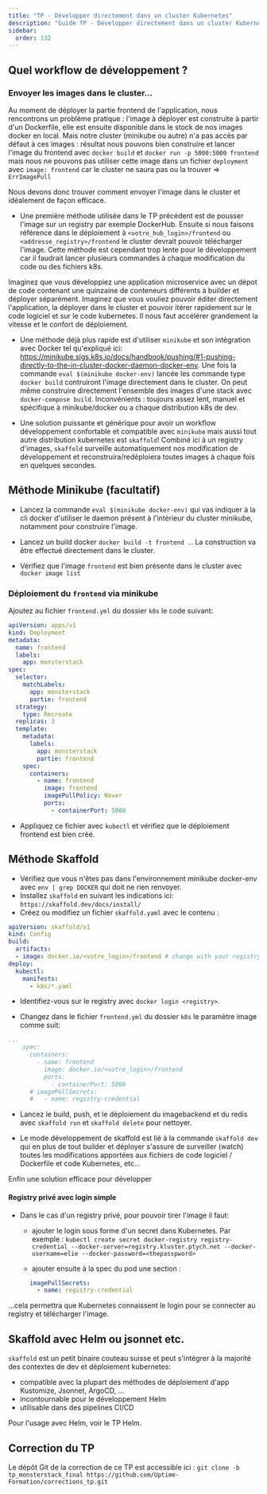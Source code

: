 ```yaml
---
title: "TP - Développer directement dans un cluster Kubernetes"
description: "Guide TP - Développer directement dans un cluster Kubernetes"
sidebar:
  order: 132
---
```



## Quel workflow de développement ?

### Envoyer les images dans le cluster...

Au moment de déployer la partie frontend de l'application, nous rencontrons un problème pratique : l'image à déployer est construite à partir d'un Dockerfile, elle est ensuite disponible dans le stock de nos images docker en local. Mais notre cluster (minikube ou autre) n'a pas accès par défaut à ces images : résultat nous pouvons bien construire et lancer l'image du frontend avec `docker build` et `docker run -p 5000:5000 frontend` mais nous ne pouvons pas utiliser cette image dans un fichier `deployment` avec `image: frontend` car le cluster ne saura pas ou la trouver => `ErrImagePull`

Nous devons donc trouver comment envoyer l'image dans le cluster et idéalement de façon efficace.

- Une première méthode utilisée dans le TP précédent est de pousser l'image sur un registry par exemple DockerHub. Ensuite si nous faisons référence dans le déploiement à `<votre_hub_login>/frontend` ou `<addresse_registry>/frontend` le cluster devrait pouvoir télécharger l'image. Cette méthode est cependant trop lente pour le développement car il faudrait lancer plusieurs commandes à chaque modification du code ou des fichiers k8s.

Imaginez que vous développiez une application microservice avec un dépot de code contenant une quinzaine de conteneurs différents à builder et déployer séparément. Imaginez que vous vouliez pouvoir éditer directement l'application, la déployer dans le cluster et pouvoir itérer rapidement sur le code logiciel et sur le code kubernetes. Il nous faut accélérer grandement la vitesse et le confort de déploiement.

- Une méthode déjà plus rapide est d'utiliser `minikube` et son intégration avec Docker tel qu'expliqué ici: https://minikube.sigs.k8s.io/docs/handbook/pushing/#1-pushing-directly-to-the-in-cluster-docker-daemon-docker-env. Une fois la commande `eval $(minikube docker-env)` lancée les commande type `docker build` contruiront l'image directement dans le cluster. On peut même construire directement l'ensemble des images d'une stack avec `docker-compose build`. Inconvénients : toujours assez lent, manuel et spécifique à minikube/docker ou a chaque distribution k8s de dev.

- Une solution puissante et générique pour avoir un workflow développement confortable et compatible avec `minikube` mais aussi tout autre distribution kubernetes est `skaffold`! Combiné ici à un registry d'images, `skaffold` surveille automatiquement nos modification de développement et reconstruira/redéploiera toutes images à chaque fois en quelques secondes.

## Méthode Minikube (facultatif)

- Lancez la commande `eval $(minikube docker-env)` qui vas indiquer à la cli docker d'utiliser le daemon présent à l'intérieur du cluster minikube, notamment pour construire l'image.

- Lancez un build docker `docker build -t frontend .`. La construction va être effectué directement dans le cluster.

- Vérifiez que l'image `frontend` est bien présente dans le cluster avec `docker image list`

### Déploiement du `frontend` via minikube

Ajoutez au fichier `frontend.yml` du dossier `k8s` le code suivant:

```yaml
apiVersion: apps/v1
kind: Deployment
metadata:
  name: frontend
  labels:
    app: monsterstack
spec:
  selector:
    matchLabels:
      app: monsterstack
      partie: frontend
  strategy:
    type: Recreate
  replicas: 3
  template:
    metadata:
      labels:
        app: monsterstack
        partie: frontend
    spec:
      containers:
        - name: frontend
          image: frontend
          imagePullPolicy: Never
          ports:
            - containerPort: 5000
```

- Appliquez ce fichier avec `kubectl` et vérifiez que le déploiement frontend est bien créé.

## Méthode Skaffold

- Vérifiez que vous n'êtes pas dans l'environnement minikube docker-env avec `env | grep DOCKER` qui doit ne rien renvoyer.
- Installez `skaffold` en suivant les indications ici: `https://skaffold.dev/docs/install/`
- Créez ou modifiez un fichier `skaffold.yaml` avec le contenu :

```yaml
apiVersion: skaffold/v1
kind: Config
build:
  artifacts:
  - image: docker.io/<votre_login>/frontend # change with your registry and log to it with docker login
deploy:
  kubectl:
    manifests:
      - k8s/*.yaml
```

- Identifiez-vous sur le registry avec `docker login <registry>`.


- Changez dans le fichier `frontend.yml` du dossier `k8s` le paramètre image comme suit:

```yaml
...
    spec:
      containers:
        - name: frontend
          image: docker.io/<votre_login>/frontend
          ports:
            - containerPort: 5000
      # imagePullSecrets:
      #   - name: registry-credential
```

- Lancez le build, push, et le déploiement du imagebackend et du redis avec `skaffold run` et `skaffold delete` pour nettoyer.

- Le mode développement de skaffold est lié à la commande `skaffold dev` qui en plus de tout builder et déployer s'assure de surveiller (watch) toutes les modifications apportées aux fichiers de code logiciel / Dockerfile et code Kubernetes, etc...

Enfin une solution efficace pour développer

#### Registry privé avec login simple

- Dans le cas d'un registry privé, pour pouvoir tirer l'image il faut:

  - ajouter le login sous forme d'un secret dans Kubernetes. Par exemple : `kubectl create secret docker-registry registry-credential --docker-server=registry.kluster.ptych.net --docker-username=elie --docker-password=<thepasspword>`

  - ajouter ensuite à la spec du pod une section :

```yaml
      imagePullSecrets:
        - name: registry-credential
```

...cela permettra que Kubernetes connaissent le login pour se connecter au registry et télécharger l'image.

## Skaffold avec Helm ou jsonnet etc.

`skaffold` est un petit binaire couteau suisse et peut s'intégrer à la majorité des contextes de dev et déploiement kubernetes:

- compatible avec la plupart des méthodes de déploiement d'app Kustomize, Jsonnet, ArgoCD, ...
- incontournable pour le développement Helm
- utilisable dans des pipelines CI/CD

Pour l'usage avec Helm, voir le TP Helm.

## Correction du TP

Le dépôt Git de la correction de ce TP est accessible ici : `git clone -b tp_monsterstack_final https://github.com/Uptime-Formation/corrections_tp.git`